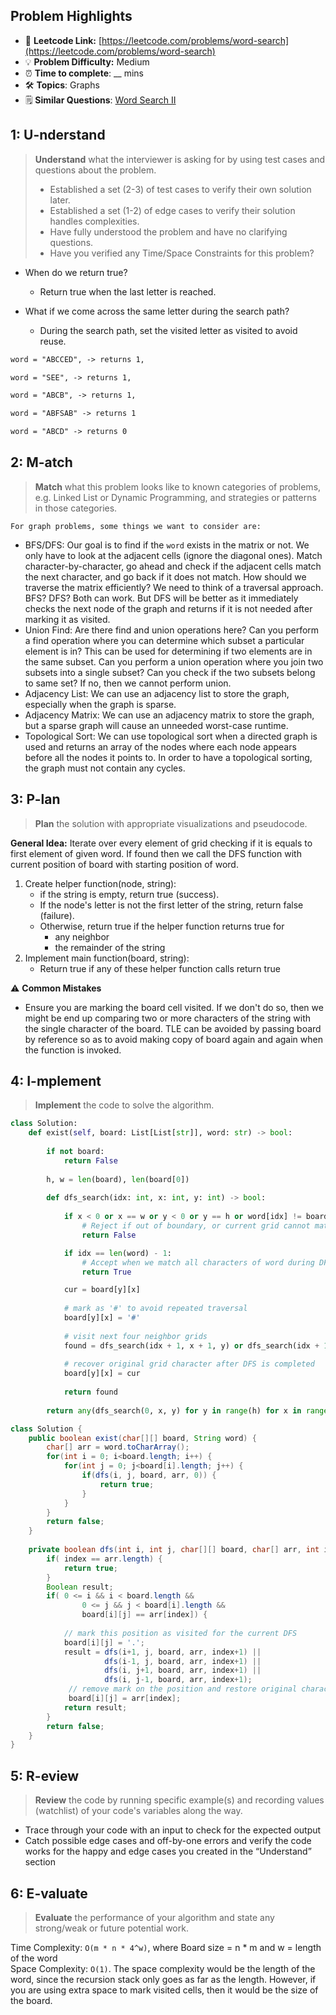 ## Problem Highlights

* 🔗 **Leetcode Link:** [https://leetcode.com/problems/word-search](https://leetcode.com/problems/word-search)
* 💡 **Problem Difficulty:** Medium
* ⏰ **Time to complete**: __ mins
* 🛠️ **Topics**: Graphs
* 🗒️ **Similar Questions**: [Word Search II](https://leetcode.com/problems/word-search-ii/)

## 1: **U-nderstand**

> **Understand** what the interviewer is asking for by using test cases and questions about the problem.
> 
> - Established a set (2-3) of test cases to verify their own solution later.
> - Established a set (1-2) of edge cases to verify their solution handles complexities.
> - Have fully understood the problem and have no clarifying questions.
> - Have you verified any Time/Space Constraints for this problem?

- When do we return true? 
  - Return true when the last letter is reached.

- What if we come across the same letter during the search path? 
  - During the search path, set the visited letter as visited to avoid reuse.

```markdown
word = "ABCCED", -> returns 1,

word = "SEE", -> returns 1,

word = "ABCB", -> returns 1,

word = "ABFSAB" -> returns 1

word = "ABCD" -> returns 0
```

## 2: M-atch

> **Match** what this problem looks like to known categories of problems, e.g. Linked List or Dynamic Programming, and strategies or patterns in those categories.
    
    For graph problems, some things we want to consider are:
    
- BFS/DFS: Our goal is to find if the `word` exists in the matrix or not. We only have to look at the adjacent cells (ignore the diagonal ones). Match character-by-character, go ahead and check if the adjacent cells match the next character, and go back if it does not match.
How should we traverse the matrix efficiently? We need to think of a traversal approach. BFS? DFS? Both can work. But DFS will be better as it immediately checks the next node of the graph and returns if it is not needed after marking it as visited.
- Union Find: Are there find and union operations here? Can you perform a find operation where you can determine which subset a particular element is in? This can be used for determining if two elements are in the same subset. Can you perform a union operation where you join two subsets into a single subset? Can you check if the two subsets belong to same set? If no, then we cannot perform union. 
- Adjacency List: We can use an adjacency list to store the graph, especially when the graph is sparse.
- Adjacency Matrix: We can use an adjacency matrix to store the graph, but a sparse graph will cause an unneeded worst-case runtime.
- Topological Sort: We can use topological sort when a directed graph is used and returns an array of the nodes where each node appears before all the nodes it points to. In order to have a topological sorting, the graph must not contain any cycles.
    
## 3: P-lan

> **Plan** the solution with appropriate visualizations and pseudocode.

**General Idea:** Iterate over every element of grid checking if it is equals to first element of given word. If found then we call the DFS function with current position of board with starting position of word.

1. Create helper function(node, string):
    - if the string is empty, return true (success).
    - If the node's letter is not the first letter of the string, return false (failure).
    - Otherwise, return true if the helper function returns true for
       - any neighbor
       - the remainder of the string
2. Implement main function(board, string):
    - Return true if any of these helper function calls return true

⚠️ **Common Mistakes**

* Ensure you are marking the board cell visited. If we don't do so, then we might be end up comparing two or more characters of the string with the single character of the board. TLE can be avoided by passing board by reference so as to avoid making copy of board again and again when the function is invoked.

## 4: I-mplement

> **Implement** the code to solve the algorithm.

```python
class Solution:
    def exist(self, board: List[List[str]], word: str) -> bool:
        
        if not board: 
            return False
        
        h, w = len(board), len(board[0])
      
        def dfs_search(idx: int, x: int, y: int) -> bool:
            
            if x < 0 or x == w or y < 0 or y == h or word[idx] != board[y][x]:
                # Reject if out of boundary, or current grid cannot match the character word[idx]
                return False

            if idx == len(word) - 1: 
                # Accept when we match all characters of word during DFS
                return True

            cur = board[y][x]
            
            # mark as '#' to avoid repeated traversal
            board[y][x] = '#'
            
            # visit next four neighbor grids
            found = dfs_search(idx + 1, x + 1, y) or dfs_search(idx + 1, x - 1, y) or dfs_search(idx + 1, x, y + 1) or dfs_search(idx + 1, x, y - 1)
            
            # recover original grid character after DFS is completed
            board[y][x] = cur
            
            return found
        
        return any(dfs_search(0, x, y) for y in range(h) for x in range(w))    
```

```java
class Solution {
    public boolean exist(char[][] board, String word) {
        char[] arr = word.toCharArray();
        for(int i = 0; i<board.length; i++) {
            for(int j = 0; j<board[i].length; j++) {
                if(dfs(i, j, board, arr, 0)) {
                    return true;   
                }
            }
        }
        return false;
    }
    
    private boolean dfs(int i, int j, char[][] board, char[] arr, int index) {
        if( index == arr.length) {
            return true;
        }
        Boolean result;
        if( 0 <= i && i < board.length && 
                0 <= j && j < board[i].length &&
                board[i][j] == arr[index]) {
				
            // mark this position as visited for the current DFS
			board[i][j] = '.';       
            result = dfs(i+1, j, board, arr, index+1) || 
                     dfs(i-1, j, board, arr, index+1) || 
                     dfs(i, j+1, board, arr, index+1) || 
                     dfs(i, j-1, board, arr, index+1);   
             // remove mark on the position and restore original character
			 board[i][j] = arr[index];
            return result;
        }
        return false;        
    }
}
```

## 5: R-eview

> **Review** the code by running specific example(s) and recording values (watchlist) of your code's variables along the way.

- Trace through your code with an input to check for the expected output
- Catch possible edge cases and off-by-one errors and verify the code works for the happy and edge cases you created in the “Understand” section


## 6: E-valuate

> **Evaluate** the performance of your algorithm and state any strong/weak or future potential work.
    
Time Complexity: `O(m * n * 4^w)`, where Board size = n * m and w = length of the word
<br>
Space Complexity: `O(1)`. The space complexity would be the length of the word, since the recursion stack only goes as far as the length. However, if you are using extra space to mark visited cells, then it would be the size of the board.